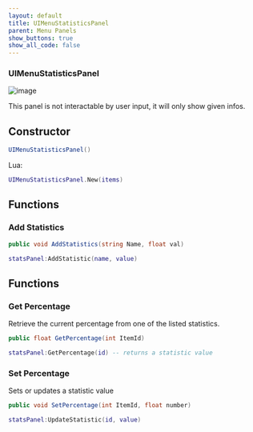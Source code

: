 ```yaml
---
layout: default
title: UIMenuStatisticsPanel
parent: Menu Panels
show_buttons: true
show_all_code: false
---
```


### UIMenuStatisticsPanel

![image](https://user-images.githubusercontent.com/4005518/162627026-10065394-a185-463b-a3d2-cdff6720a0bd.png)  

This panel is not interactable by user input, it will only show given infos.  

## Constructor

```c#
UIMenuStatisticsPanel()
```
Lua:
```lua
UIMenuStatisticsPanel.New(items)
```

## Functions

### Add Statistics

```c#
public void AddStatistics(string Name, float val)
```

```lua
statsPanel:AddStatistic(name, value)
```

## Functions

### Get Percentage
Retrieve the current percentage from one of the listed statistics.
```c#
public float GetPercentage(int ItemId)
```

```lua
statsPanel:GetPercentage(id) -- returns a statistic value
```

### Set Percentage
Sets or updates a statistic value

```c#
public void SetPercentage(int ItemId, float number)
```

```lua
statsPanel:UpdateStatistic(id, value)
```